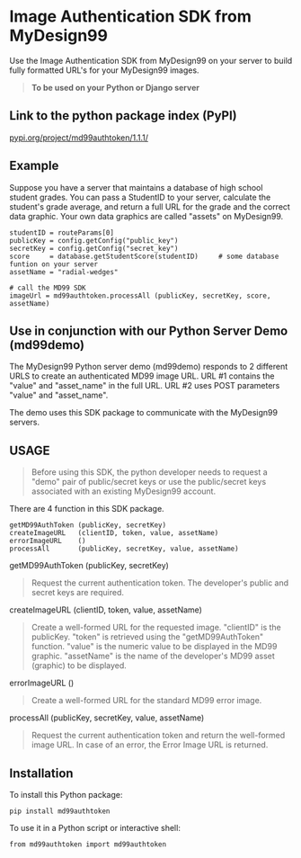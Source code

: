 
# Image Authentication SDK from MyDesign99

Use the Image Authentication SDK from MyDesign99 on your server to build fully formatted URL's for your MyDesign99 images.

> **To be used on your Python or Django server**

## Link to the python package index (PyPI)

[pypi.org/project/md99authtoken/1.1.1/](https://pypi.org/project/md99authtoken/1.1.1/)

## Example

Suppose you have a server that maintains a database of high school student grades. You can pass a StudentID to your server, calculate the student's grade average, and return a full URL for the grade and the correct data graphic. Your own data graphics are called "assets" on MyDesign99.

```
studentID = routeParams[0]
publicKey = config.getConfig("public_key")
secretKey = config.getConfig("secret_key")
score     = database.getStudentScore(studentID)		# some database funtion on your server
assetName = "radial-wedges"

# call the MD99 SDK
imageUrl = md99authtoken.processAll (publicKey, secretKey, score, assetName)
```

## Use in conjunction with our Python Server Demo (md99demo)

The MyDesign99 Python server demo (md99demo) responds to 2 different URLS to create an authenticated MD99 image URL. URL #1 contains the "value" and "asset_name" in the full URL. URL #2 uses POST parameters "value" and "asset_name". 

The demo uses this SDK package to communicate with the MyDesign99 servers. 

## USAGE

>Before using this SDK, the python developer needs to request a "demo" pair of public/secret keys or use the public/secret keys associated with an existing MyDesign99 account.

There are 4 function in this SDK package.

```
getMD99AuthToken (publicKey, secretKey)
createImageURL   (clientID, token, value, assetName)
errorImageURL    ()
processAll       (publicKey, secretKey, value, assetName)
```

getMD99AuthToken (publicKey, secretKey)
> Request the current authentication token. The developer's public and secret keys are required.

createImageURL (clientID, token, value, assetName)
> Create a well-formed URL for the requested image. "clientID" is the publicKey. "token" is retrieved using the "getMD99AuthToken" function. "value" is the numeric value to be displayed in the MD99 graphic. "assetName" is the name of the developer's MD99 asset (graphic) to be displayed.

errorImageURL ()
> Create a well-formed URL for the standard MD99 error image.

processAll (publicKey, secretKey, value, assetName)
> Request the current authentication token and return the well-formed image URL. In case of an error, the Error Image URL is returned.


## Installation

To install this Python package:

```
pip install md99authtoken
```

To use it in a Python script or interactive shell:

```
from md99authtoken import md99authtoken
```


